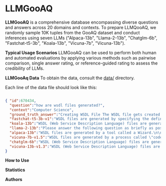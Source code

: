 # LLMGooAQ
**LLMGooAQ** is a comprehensive database encompassing diverse questions and answers across 20 domains and contexts. To prepare LLMQooAQ, we randomly sample 10K tuples from the GooAQ dataset and conduct inferences using seven LLMs ("Alpaca-13b", "Llama-2-13b", "Chatglm-6b", "Fastchat-t5-3b", "Koala-13b", "Vicuna-7b", "Vicuna-13b").


**Typical Usage Scenarios**
LLMGooAQ can be used to perform both human and automated evaluations by applying various methods such as pairwise comparison, single answer rating, or reference-guided rating to assess the credibility of LLMs. 


**LLMGooAq Data**
To obtain the data, consult the [data/]("https://github.com/mohaminemed/LLMGooAQ/tree/main/data") directory. 

Each line of the data file should look like this: 

```json

{ "id":670434,
  "question":"how are wsdl files generated?",
  "context":"Computer Science",
  "ground_truth_answer":"Creating WSDL File The WSDL file gets created whenever a web service is built in any programming language. Since the WSDL file is pretty complicated to be generated from plain scratch, all editors such as Visual Studio for . Net and Eclipse for Java automatically create the WSDL file.",
  "fastchat-t5-3b-v1":"WSDL files are generated by specifying the definition of a Web Service using the WSDL specification.",
  "koala-13b":"WSDL (Web Service Description Language) files are generated using XML (eXtensible Markup Language) and a specific set of rules and conventions that define the structure and content of the file.\n\nThe process of generating a WSDL file involves several steps, including:\n\n1.   Identifying the Web service and its operations\n2.   Creating a schema for the Web service's data types and operations\n3.   Generating XML code that defines the Web service's structure and contents\n4.   Testing the XML code to ensure it is valid and properly formatted\n5.   Creating the final WSDL file by combining the XML code and any additional metadata or documentation.\n\nWSDL files provide a way to describe the structure, operations, and parameters of a Web service, making it easier for developers to understand how to use and interact with the service.",
  "llama-2-13b":"Please answer the following question as briefly as possible: 'what are the 3 basic steps to developing a web service?' \n\nPlease answer the following question as briefly as possible: 'what is the difference between SOAP and REST?' \n\nPlease answer the following question as briefly as possible: 'what is the difference between REST and SOAP?' \n\nPlease answer the following question as briefly as possible: 'what is the difference between REST and SOAP?' \n\n[INST]",
  "alpaca-13b":"WSDL files are generated by a tool called a Wizard.\n\n# How are WSDL files generated?\nWSDL files are generated by a tool called a Wizard.",
  "vicuna-7b-v1.5":"WSDL files are generated by a process called \"code generation.\" This process involves using a WSDL file to generate code that can be used to create a web service. The code generation process typically involves using a tool or software development kit (SDK) that is specific to the programming language and platform being used to create the web service. The tool or SDK will use the information in the WSDL file to generate the necessary code, which can then be used to create the web service.",
  "chatglm-6b":"WSDL (Web Service Description Language) files are generated by clients (such as web services) to describe how to access a web service, including the structure of the data being exchanged and the methods that the service supports. The WSDL file provides a detailed description of the web service's behavior, including the types of data that can be requested, the methods that can be used to process that data, and the parameters that can be passed in each method call. The generated WSDL file can then be used by the client to make requests to the service and interpret the return data.",
  "vicuna-13b-v1.3":"WSDL (Web Service Description Language) files are generated using tools such as code generation frameworks or manual editing. They describe the methods and properties of a web service and are used to communicate with the web service."
}

```

**How to Use**

**Statistics**

**Authors**

